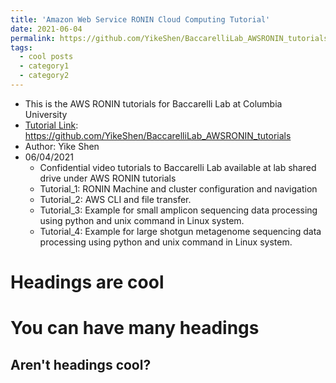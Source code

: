 ```yaml
---
title: 'Amazon Web Service RONIN Cloud Computing Tutorial'
date: 2021-06-04
permalink: https://github.com/YikeShen/BaccarelliLab_AWSRONIN_tutorials
tags:
  - cool posts
  - category1
  - category2
---
```


* This is the AWS RONIN tutorials for Baccarelli Lab at Columbia University
* [Tutorial Link](https://github.com/YikeShen/BaccarelliLab_AWSRONIN_tutorials): https://github.com/YikeShen/BaccarelliLab_AWSRONIN_tutorials
* Author: Yike Shen
* 06/04/2021
  * Confidential video tutorials to Baccarelli Lab available at lab shared drive under AWS RONIN tutorials
  * Tutorial_1:  RONIN Machine and cluster configuration and navigation
  * Tutorial_2: AWS CLI and file transfer.
  * Tutorial_3: Example for small amplicon sequencing data processing using python and unix command in Linux system.
  * Tutorial_4: Example for large shotgun metagenome sequencing data processing using python and unix command in Linux system.

Headings are cool
======

You can have many headings
======

Aren't headings cool?
------

